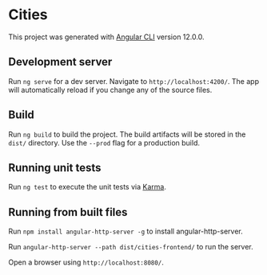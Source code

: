 # Cities

This project was generated with [Angular CLI](https://github.com/angular/angular-cli) version 12.0.0.

## Development server

Run `ng serve` for a dev server. Navigate to `http://localhost:4200/`. The app will automatically reload if you change any of the source files.

## Build

Run `ng build` to build the project. The build artifacts will be stored in the `dist/` directory. Use the `--prod` flag for a production build.

## Running unit tests

Run `ng test` to execute the unit tests via [Karma](https://karma-runner.github.io).

## Running from built files

Run `npm install angular-http-server -g` to install angular-http-server.

Run `angular-http-server --path dist/cities-frontend/` to run the server.

Open a browser using `http://localhost:8080/`.
